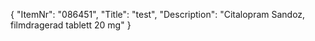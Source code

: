 {
  "ItemNr": "086451",
  "Title": "test",
  "Description": "Citalopram Sandoz, filmdragerad tablett 20 mg"
}